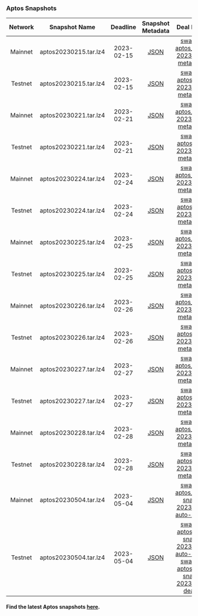 
### Aptos Snapshots

| Network | Snapshot Name | Deadline | Snapshot Metadata | Deal Metadata | Deal Metadata NFT(opensea) |
| :-: | :-: | :-: | :-: | :-: | :-: |
| Mainnet | aptos20230215.tar.lz4 | 2023-02-15 | [JSON](2023-02-15_apt_mainnet/aptos_mainnet-2023-02-15.json ':include') | [swan-task-aptos_mainnet-2023-02-15-metadata.json](2023-02-15_apt_mainnet/swan-task-aptos_mainnet-2023-02-15-metadata.json ':include') | [aptos_mainnet-2023-02-15.nft](https://opensea.io/assets/matic/0xa6787587159c017ad83fe28e746fcfae0dd91383/166/)|
| Testnet | aptos20230215.tar.lz4 | 2023-02-15 | [JSON](2023-02-15_apt_testnet/aptos_testnet-2023-02-15.json ':include') | [swan-task-aptos_testnet-2023-02-15-metadata.json](2023-02-15_apt_testnet/swan-task-aptos_testnet-2023-02-15-metadata.json ':include') | [aptos_testnet-2023-02-15.nft](https://opensea.io/assets/matic/0xa6787587159c017ad83fe28e746fcfae0dd91383/168/)|
| Mainnet | aptos20230221.tar.lz4 | 2023-02-21 | [JSON](2023-02-21_apt_mainnet/aptos_mainnet-2023-02-21.json ':include') | [swan-task-aptos_mainnet-2023-02-21-metadata.json](2023-02-21_apt_mainnet/swan-task-aptos_mainnet-2023-02-21-metadata.json ':include') | [aptos_mainnet-2023-02-21.nft](https://opensea.io/assets/matic/0xa6787587159c017ad83fe28e746fcfae0dd91383/169/)|
| Testnet | aptos20230221.tar.lz4 | 2023-02-21 | [JSON](2023-02-21_apt_testnet/aptos_testnet-2023-02-21.json ':include') | [swan-task-aptos_testnet-2023-02-21-metadata.json](2023-02-21_apt_testnet/swan-task-aptos_testnet-2023-02-21-metadata.json ':include') | [aptos_testnet-2023-02-21.nft](https://opensea.io/assets/matic/0xa6787587159c017ad83fe28e746fcfae0dd91383/170/) |
| Mainnet | aptos20230224.tar.lz4 | 2023-02-24 | [JSON](2023-02-24_apt_mainnet/aptos_mainnet-2023-02-24.json ':include') | [swan-task-aptos_mainnet-2023-02-24-metadata.json](2023-02-24_apt_mainnet/swan-task-aptos_mainnet-2023-02-24-metadata.json ':include') | [aptos_mainnet-2023-02-24.nft](https://opensea.io/assets/matic/0xa6787587159c017ad83fe28e746fcfae0dd91383/171/) |
| Testnet | aptos20230224.tar.lz4 | 2023-02-24 | [JSON](2023-02-24_apt_testnet/aptos_testnet-2023-02-24.json ':include') | [swan-task-aptos_testnet-2023-02-24-metadata.json](2023-02-24_apt_testnet/swan-task-aptos_testnet-2023-02-24-metadata.json ':include') | [aptos_testnet-2023-02-24.nft](https://opensea.io/assets/matic/0xa6787587159c017ad83fe28e746fcfae0dd91383/173/) |
| Mainnet | aptos20230225.tar.lz4 | 2023-02-25 | [JSON](2023-02-25_apt_mainnet/aptos_mainnet-2023-02-25.json ':include') | [swan-task-aptos_mainnet-2023-02-25-metadata.json](2023-02-25_apt_mainnet/swan-task-aptos_mainnet-2023-02-25-metadata.json ':include') | [aptos_mainnet-2023-02-25.nft](https://opensea.io/assets/matic/0xa6787587159c017ad83fe28e746fcfae0dd91383/174/) |
| Testnet | aptos20230225.tar.lz4 | 2023-02-25 | [JSON](2023-02-25_apt_testnet/aptos_testnet-2023-02-25.json ':include') | [swan-task-aptos_testnet-2023-02-25-metadata.json](2023-02-25_apt_testnet/swan-task-aptos_testnet-2023-02-25-metadata.json ':include') | [aptos_testnet-2023-02-25.nft](https://opensea.io/assets/matic/0xa6787587159c017ad83fe28e746fcfae0dd91383/175/) |
| Mainnet | aptos20230226.tar.lz4 | 2023-02-26 | [JSON](2023-02-26_apt_mainnet/aptos_mainnet-2023-02-26.json ':include') | [swan-task-aptos_mainnet-2023-02-26-metadata.json](2023-02-26_apt_mainnet/swan-task-aptos_mainnet-2023-02-26-metadata.json ':include') | [aptos_mainnet-2023-02-26.nft](https://opensea.io/assets/matic/0xa6787587159c017ad83fe28e746fcfae0dd91383/176/) |
| Testnet | aptos20230226.tar.lz4 | 2023-02-26 | [JSON](2023-02-26_apt_testnet/aptos_testnet-2023-02-26.json ':include') | [swan-task-aptos_testnet-2023-02-26-metadata.json](2023-02-26_apt_testnet/swan-task-aptos_testnet-2023-02-26-metadata.json ':include') | [aptos_testnet-2023-02-26.nft](https://opensea.io/assets/matic/0xa6787587159c017ad83fe28e746fcfae0dd91383/177/) |
| Mainnet | aptos20230227.tar.lz4 | 2023-02-27 | [JSON](2023-02-27_apt_mainnet/aptos_mainnet-2023-02-27.json ':include') | [swan-task-aptos_mainnet-2023-02-27-metadata.json](2023-02-27_apt_mainnet/swan-task-aptos_mainnet-2023-02-27-metadata.json ':include') | [aptos_mainnet-2023-02-27.nft](https://opensea.io/assets/matic/0xa6787587159c017ad83fe28e746fcfae0dd91383/178/) |
| Testnet | aptos20230227.tar.lz4 | 2023-02-27 | [JSON](2023-02-27_apt_testnet/aptos_testnet-2023-02-27.json ':include') | [swan-task-aptos_testnet-2023-02-27-metadata.json](2023-02-27_apt_testnet/swan-task-aptos_testnet-2023-02-27-metadata.json ':include') | [aptos_testnet-2023-02-27.nft](https://opensea.io/assets/matic/0xa6787587159c017ad83fe28e746fcfae0dd91383/179/) |
| Mainnet | aptos20230228.tar.lz4 | 2023-02-28 | [JSON](2023-02-28_apt_mainnet/aptos_mainnet-2023-02-28.json ':include') | [swan-task-aptos_mainnet-2023-02-28-metadata.json](2023-02-28_apt_mainnet/swan-task-aptos_mainnet-2023-02-28-metadata.json ':include') | [aptos_mainnet-2023-02-28.nft](https://opensea.io/assets/matic/0xa6787587159c017ad83fe28e746fcfae0dd91383/180/) |
| Testnet | aptos20230228.tar.lz4 | 2023-02-28 | [JSON](2023-02-28_apt_testnet/aptos_testnet-2023-02-28.json ':include') | [swan-task-aptos_testnet-2023-02-28-metadata.json](2023-02-28_apt_testnet/swan-task-aptos_testnet-2023-02-28-metadata.json ':include') | [aptos_testnet-2023-02-28.nft](https://opensea.io/assets/matic/0xa6787587159c017ad83fe28e746fcfae0dd91383/181/) |
| Mainnet | aptos20230504.tar.lz4 | 2023-05-04 | [JSON](2023-05-04_apt_mainnet/aptos_mainnet-2023-05-04.json ':include') | [swan-task-aptos_mainnet-snapshot-2023-05-04-auto-deals.json](2023-05-04_apt_mainnet/swan-task-aptos_mainnet-snapshot-2023-05-04-auto-deals.json ':include') | aptos_mainnet-2023-05-04.nft |
| Testnet | aptos20230504.tar.lz4 | 2023-05-04 | [JSON](2023-05-04_apt_testnet/aptos_testnet-2023-05-04.json ':include') | [swan-task-aptos_testnet-snapshot-2023-05-04-auto-deals.json](2023-05-04_apt_testnet/swan-task-aptos_testnet-snapshot-2023-05-04-auto-deals.json ':include') <br> [swan-task-aptos_testnet-snapshot-2023-05-04-deals.json](2023-05-04_apt_testnet/swan-task-aptos_testnet-snapshot-2023-05-04-deals.json) | aptos_testnet-2023-05-04.nft |

#### Find the latest Aptos snapshots [here](https://bwarelabs.com/snapshots).
